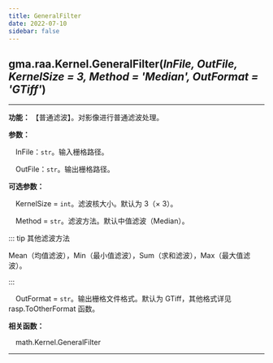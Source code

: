 ```yaml
---
title: GeneralFilter
date: 2022-07-10
sidebar: false
---
```


## gma.raa.Kernel.**GeneralFilter**(*InFile, OutFile, KernelSize = 3, Method = 'Median', OutFormat = 'GTiff'*)<Badge text="1.0.11 +"/>

---

**功能：** 【普通滤波】。对影像进行普通滤波处理。

**参数：** 

&emsp;InFile：`str`。输入栅格路径。

&emsp;OutFile：`str`。输出栅格路径。

**可选参数：**

&emsp;KernelSize = `int`。滤波核大小。默认为 3（× 3）。

&emsp;Method = `str`。滤波方法。默认中值滤波（Median）。

::: tip 其他滤波方法

Mean（均值滤波），Min（最小值滤波），Sum（求和滤波），Max（最大值滤波）。

:::

&emsp;OutFormat  = `str`。输出栅格文件格式。默认为 GTiff，其他格式详见 rasp.ToOtherFormat 函数。

**相关函数：**

&emsp;math.Kernel.GeneralFilter

---

